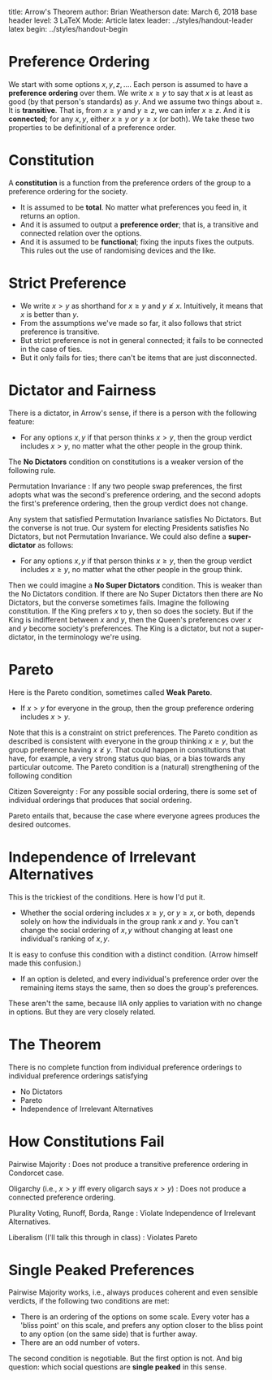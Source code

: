 title:              Arrow's Theorem
author:             Brian Weatherson
date:               March 6, 2018
base header level:	3
LaTeX Mode:          Article
latex leader:         ../styles/handout-leader
latex begin:         ../styles/handout-begin

# Preference Ordering

We start with some options $x, y, z, \dots$. Each person is assumed to have a **preference ordering** over them. We write $x \geq y$ to say that $x$ is at least as good (by that person's standards) as $y$. And we assume two things about $\geq$. It is **transitive**. That is, from $x \geq y$ and $y \geq z$, we can infer $x \geq z$. And it is **connected**; for any $x, y$, either $x \geq y$ or $y \geq x$ (or both). We take these two properties to be definitional of a preference order.

# Constitution

A **constitution** is a function from the preference orders of the group to a preference ordering for the society.

* It is assumed to be **total**. No matter what preferences you feed in, it returns an option.
* And it is assumed to output a **preference order**; that is, a transitive and connected relation over the options.
* And it is assumed to be **functional**; fixing the inputs fixes the outputs. This rules out the use of randomising devices and the like.

# Strict Preference

* We write $x > y$ as shorthand for $x \geq y$ and $y \ngeq x$. Intuitively, it means that $x$ is better than $y$.
* From the assumptions we've made so far, it also follows that strict preference is transitive.
* But strict preference is not in general connected; it fails to be connected in the case of ties.
* But it only fails for ties; there can't be items that are just disconnected.

# Dictator and Fairness

There is a dictator, in Arrow's sense, if there is a person with the following feature:

* For any options $x, y$ if that person thinks $x > y$, then the group verdict includes $x > y$, no matter what the other people in the group think.

The **No Dictators** condition on constitutions is a weaker version of the following rule.

Permutation Invariance
:    If any two people swap preferences, the first adopts what was the second's preference ordering, and the second adopts the first's preference ordering, then the group verdict does not change.

Any system that satisfied Permutation Invariance satisfies No Dictators. But the converse is not true. Our system for electing Presidents satisfies No Dictators, but not Permutation Invariance. We could also define a **super-dictator** as follows:

* For any options $x, y$ if that person thinks $x \geq y$, then the group verdict includes $x \geq y$, no matter what the other people in the group think.

Then we could imagine a **No Super Dictators** condition. This is weaker than the No Dictators condition. If there are No Super Dictators then there are No Dictators, but the converse sometimes fails. Imagine the following constitution. If the King prefers $x$ to $y$, then so does the society. But if the King is indifferent between $x$ and $y$, then the Queen's preferences over $x$ and $y$ become society's preferences. The King is a dictator, but not a super-dictator, in the terminology we're using.

# Pareto

Here is the Pareto condition, sometimes called **Weak Pareto**.

* If $x > y$ for everyone in the group, then the group preference ordering includes $x > y$.

Note that this is a constraint on strict preferences. The Pareto condition as described is consistent with everyone in the group thinking $x \geq y$, but the group preference having $x \ngeq y$. That could happen in constitutions that have, for example, a very strong status quo bias, or a bias towards any particular outcome. The Pareto condition is a (natural) strengthening of the following condition

Citizen Sovereignty
:    For any possible social ordering, there is some set of individual orderings that produces that social ordering.

Pareto entails that, because the case where everyone agrees produces the desired outcomes.

# Independence of Irrelevant Alternatives

This is the trickiest of the conditions. Here is how I'd put it.

* Whether the social ordering includes $x \geq y$, or $y \geq x$, or both, depends solely on how the individuals in the group rank $x$ and $y$. You can't change the social ordering of $x, y$ without changing at least one individual's ranking of $x, y$.

It is easy to confuse this condition with a distinct condition. (Arrow himself made this confusion.)

* If an option is deleted, and every individual's preference order over the remaining items stays the same, then so does the group's preferences.

These aren't the same, because IIA only applies to variation with no change in options. But they are very closely related.

# The Theorem

There is no complete function from individual preference orderings to individual preference orderings satisfying

* No Dictators
* Pareto
* Independence of Irrelevant Alternatives

# How Constitutions Fail

Pairwise Majority
:    Does not produce a transitive preference ordering in Condorcet case.

Oligarchy (i.e., $x > y$ iff every oligarch says $x > y$)
:    Does not produce a connected preference ordering.

Plurality Voting, Runoff, Borda, Range
:    Violate Independence of Irrelevant Alternatives.

Liberalism (I'll talk this through in class)
:    Violates Pareto

# Single Peaked Preferences

Pairwise Majority works, i.e., always produces coherent and even sensible verdicts, if the following two conditions are met:

* There is an ordering of the options on some scale. Every voter has a 'bliss point' on this scale, and prefers any option closer to the bliss point to any option (on the same side) that is further away.
* There are an odd number of voters.

The second condition is negotiable. But the first option is not. And big question: which social questions are **single peaked** in this sense.
